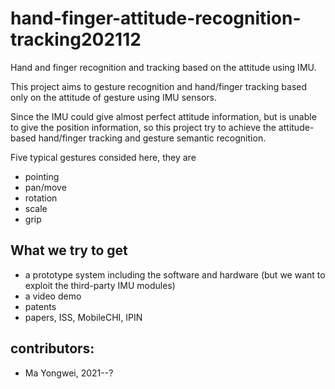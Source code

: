 # hand-finger-attitude-recognition-tracking202112
Hand and finger recognition and tracking based on the attitude using IMU.

This project aims to gesture recognition and hand/finger tracking based only on the attitude of gesture using IMU sensors.

Since the IMU could give almost perfect attitude information, but is unable to give the position information, so this project try to achieve the attitude-based hand/finger tracking and gesture semantic recognition.

Five typical gestures consided here, they are
- pointing
- pan/move
- rotation
- scale
- grip

## What we try to get
- a prototype system including the software and hardware (but we want to exploit the third-party IMU modules)
- a video demo
- patents
- papers, ISS, MobileCHI, IPIN

## contributors:
- Ma Yongwei, 2021--?
